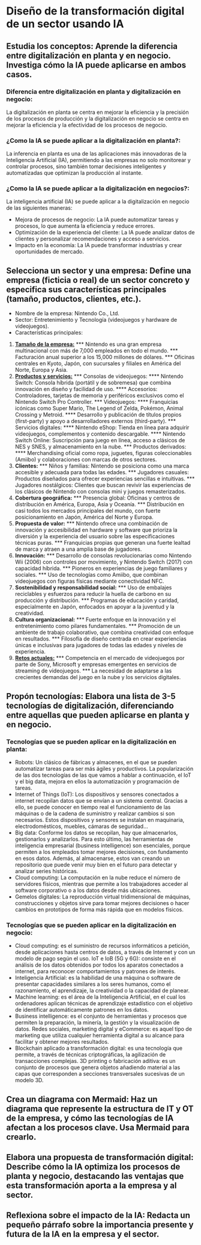 # Diseño de la transformación digital de un sector usando IA
## Estudia los conceptos: Aprende la diferencia entre digitalización en planta y en negocio. Investiga cómo la IA puede aplicarse en ambos casos.
### Diferencia entre digitalización en planta y digitalización en negocio:
La digitalización en planta se centra en mejorar la eficiencia y la precisión de los procesos de producción y la digitalización en negocio se centra en mejorar la eficiencia y la efectividad de los procesos de negocio.

### ¿Como la IA se puede aplicar a la digitalización en planta?:
La inferencia en planta es una de las aplicaciones más innovadoras de la Inteligencia Artificial (IA), permitiendo a las empresas no solo monitorear y controlar procesos, sino también tomar decisiones inteligentes y automatizadas que optimizan la producción al instante.

### ¿Como la IA se puede aplicar a la digitalización en negocios?:
La inteligencia artificial (IA) se puede aplicar a la digitalización en negocio de las siguientes maneras:
* Mejora de procesos de negocio: La IA puede automatizar tareas y procesos, lo que aumenta la eficiencia y reduce errores.
* Optimización de la experiencia del cliente: La IA puede analizar datos de clientes y personalizar recomendaciones y acceso a servicios.
* Impacto en la economía: La IA puede transformar industrias y crear oportunidades de mercado.
## Selecciona un sector y una empresa: Define una empresa (ficticia o real) de un sector concreto y especifica sus características principales (tamaño, productos, clientes, etc.).
* Nombre de la empresa: Nintendo Co., Ltd.
* Sector: Entretenimiento y Tecnología (videojuegos y hardware de videojuegos).
* Características principales:
1.  **<u>Tamaño de la empresa:</u>**
*** Nintendo es una gran empresa multinacional con más de 7,000 empleados en todo el mundo. 
*** Facturación anual superior a los 15,000 millones de dólares. 
*** Oficinas centrales en Kyoto, Japón, con sucursales y filiales en América del Norte, Europa y Asia.
2.  **<u>Productos y servicios:</u>**
*** Consolas de videojuegos: 
**** Nintendo Switch: Consola híbrida (portátil y de sobremesa) que combina innovación en diseño y facilidad de uso. 
**** Accesorios: Controladores, tarjetas de memoria y periféricos exclusivos como el Nintendo Switch Pro Controller. 
*** Videojuegos: 
**** Franquicias icónicas como Super Mario, The Legend of Zelda, Pokémon, Animal Crossing y Metroid. 
**** Desarrollo y publicación de títulos propios (first-party) y apoyo a desarrolladores externos (third-party). 
*** Servicios digitales: 
**** Nintendo eShop: Tienda en línea para adquirir videojuegos, complementos y contenido descargable. 
**** Nintendo Switch Online: Suscripción para juego en línea, acceso a clásicos de NES y SNES, y almacenamiento en la nube. 
*** Productos derivados: 
**** Merchandising oficial como ropa, juguetes, figuras coleccionables (Amiibo) y colaboraciones con marcas de otros sectores. 
3.  **Clientes:**
*** Niños y familias: Nintendo se posiciona como una marca accesible y adecuada para todas las edades. 
*** Jugadores casuales: Productos diseñados para ofrecer experiencias sencillas e intuitivas. 
*** Jugadores nostálgicos: Clientes que buscan revivir las experiencias de los clásicos de Nintendo con consolas mini y juegos remasterizados. 
4.  **Cobertura geográfica:**
*** Presencia global: Oficinas y centros de distribución en América, Europa, Asia y Oceanía. 
*** Distribución en casi todos los mercados principales del mundo, con fuerte posicionamiento en Japón, América del Norte y Europa. 
5.  **Propuesta de valor:**
*** Nintendo ofrece una combinación de innovación y accesibilidad en hardware y software que prioriza la diversión y la experiencia del usuario sobre las especificaciones técnicas puras. 
*** Franquicias propias que generan una fuerte lealtad de marca y atraen a una amplia base de jugadores. 
6.  **Innovación:**
*** Desarrollo de consolas revolucionarias como Nintendo Wii (2006) con controles por movimiento, y Nintendo Switch (2017) con capacidad híbrida. 
*** Pioneros en experiencias de juego familiares y sociales. 
*** Uso de tecnologías como Amiibo, que combinan videojuegos con figuras físicas mediante conectividad NFC. 
7.  **Sostenibilidad y responsabilidad social:**
*** Uso de embalajes reciclables y esfuerzos para reducir la huella de carbono en su producción y distribución. 
*** Programas de educación y caridad, especialmente en Japón, enfocados en apoyar a la juventud y la creatividad. 
8.  **Cultura organizacional:**
*** Fuerte enfoque en la innovación y el entretenimiento como pilares fundamentales. 
*** Promoción de un ambiente de trabajo colaborativo, que combina creatividad con enfoque en resultados. 
*** Filosofía de diseño centrada en crear experiencias únicas e inclusivas para jugadores de todas las edades y niveles de experiencia. 
9. <u>**Retos actuales:**</u>
*** Competencia en el mercado de videojuegos por parte de Sony, Microsoft y empresas emergentes en servicios de streaming de videojuegos. 
*** La necesidad de adaptarse a las crecientes demandas del juego en la nube y los servicios digitales.

## Propón tecnologías: Elabora una lista de 3-5 tecnologías de digitalización, diferenciando entre aquellas que pueden aplicarse en planta y en negocio.
### Tecnologías que se pueden aplicar en la digitalización en planta:
* Robots: Un clásico de fábricas y almacenes, en el que se pueden automatizar tareas para ser más ágiles y productivos. La popularización de las dos tecnologías de las que vamos a hablar a continuación, el IoT y el big data, mejora en ellos la automatización y programación de tareas.
* Internet of Things (IoT): Los dispositivos y sensores conectados a internet recopilan datos que se envían a un sistema central. Gracias a ello, se puede conocer en tiempo real el funcionamiento de las máquinas o de la cadena de suministro y realizar cambios si son necesarios. Estos dispositivos y sensores se instalan en maquinaria, electrodomésticos, muebles, cámaras de seguridad…
* Big data: Conforme los datos se recopilan, hay que almacenarlos, gestionarlos y analizarlos. Para esto último, las herramientas de inteligencia empresarial (business intelligence) son esenciales, porque permiten a los empleados tomar mejores decisiones, con fundamento en esos datos. Además, al almacenarse, estos van creando un repositorio que puede venir muy bien en el futuro para detectar y analizar series históricas.
* Cloud computing: La computación en la nube reduce el número de servidores físicos, mientras que permite a los trabajadores acceder al software corporativo o a los datos desde más ubicaciones.
* Gemelos digitales: La reproducción virtual tridimensional de máquinas, construcciones y objetos sirve para tomar mejores decisiones o hacer cambios en prototipos de forma más rápida que en modelos físicos.
### Tecnologías que se pueden aplicar en la digitalización en negocio:
* Cloud computing: es el suministro de recursos informáticos a petición, desde aplicaciones hasta centros de datos, a través de Internet y con un modelo de pago según el uso.
IoT e IoB (5G y 6G): consiste en el análisis de los datos obtenidos por todos los aparatos conectados a internet, para reconocer comportamientos y patrones de interés.
* Inteligencia Artificial: es la habilidad de una máquina o software de presentar capacidades similares a los seres humanos, como el razonamiento, el aprendizaje, la creatividad o la capacidad de planear.
* Machine learning: es el área de la Inteligencia Artificial, en el cual los ordenadores aplican técnicas de aprendizaje estadístico con el objetivo de identificar automáticamente patrones en los datos.
* Business intelligence: es el conjunto de herramientas y procesos que permiten la preparación, la minería, la gestión y la visualización de datos.
Redes sociales, marketing digital y eCommerce: es aquel tipo de marketing que utiliza cualquier herramienta digital a su alcance para facilitar y obtener mejores resultados.
* Blockchain aplicado a transformación digital: es una tecnología que permite, a través de técnicas criptográficas, la agilización de transacciones complejas.
3D printing o fabricación aditiva: es un conjunto de procesos que genera objetos añadiendo material a las capas que corresponden a secciones transversales sucesivas de un modelo 3D.

## Crea un diagrama con Mermaid: Haz un diagrama que represente la estructura de IT y OT de la empresa, y cómo las tecnologías de IA afectan a los procesos clave. Usa Mermaid para crearlo.



## Elabora una propuesta de transformación digital: Describe cómo la IA optimiza los procesos de planta y negocio, destacando las ventajas que esta transformación aporta a la empresa y al sector.

## Reflexiona sobre el impacto de la IA: Redacta un pequeño párrafo sobre la importancia presente y futura de la IA en la empresa y el sector.

